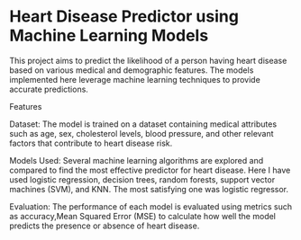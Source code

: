 # Heart Disease Predictor using Machine Learning Models
This project aims to predict the likelihood of a person having heart disease based on various medical and demographic features. The models implemented here leverage machine learning techniques to provide accurate predictions.


Features

Dataset: The model is trained on a dataset containing medical attributes such as age, sex, cholesterol levels, blood pressure, and other relevant factors that contribute to heart disease risk.

Models Used: Several machine learning algorithms are explored and compared to find the most effective predictor for heart disease. Here I have used logistic regression, decision trees, random forests, support vector machines (SVM), and KNN. The most satisfying one was logistic regressor.

Evaluation: The performance of each model is evaluated using metrics such as accuracy,Mean Squared Error (MSE) to calculate how well the model predicts the presence or absence of heart disease.
